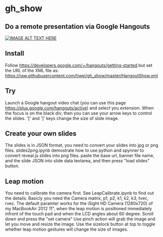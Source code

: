 gh_show
=======
## Do a remote presentation via Google Hangouts
[![IMAGE ALT TEXT HERE](http://img.youtube.com/vi/ZEZQjnoG2hw/0.jpg)](http://www.youtube.com/watch?v=ZEZQjnoG2hw)

## Install
Follow https://developers.google.com/+/hangouts/getting-started 
but set the URL of the  XML file as:
https://raw.githubusercontent.com/tjwei/gh_show/master/HangoutShow.xml


## Try
Launch a Google hangout video chat 
(you can use this page https://plus.google.com/hangouts/active)
and select you extension.
When the focus is on the black div, then you can use your arrow keys to control the slides.
'[' and ']' keys change the size of slide image.

## Create your own slides
The slides is in JSON format, you need to convert your slides into jpg or png files.
slides2png.ipynb demostrate how to use python and spynner to convert reveal.js slides into png files.
paste the base url, banner file name, and the slide JSON into slide data textarea, and then press "load slides" button.

## Leap motion
You need to calibrate the camera first.
See LeapCalibrate.ipynb to find out the details.
Basicly you need the Camera matrix, p1, p2, k1, k2, k3, tvec, rvec. 
The default paramter works for the iSight HD Camera (1280x720) of my MacBookAir 2012 11",
when the leap motion is positioned immediately infront of the touch pad and when the LCD angles about 60 degree.
Scroll down and press the "set camera"
Use pinch action will grab the image and let you move and resize the image.
Use the sizelock  button at top to toggle whether leap motion gestures will change the size of images.

